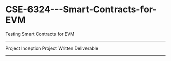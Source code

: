 # CSE-6324---Smart-Contracts-for-EVM
Testing Smart Contracts for EVM

********************************
Project Inception 
Project Written Deliverable 
********************************
